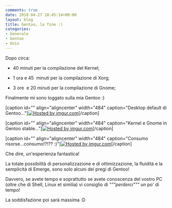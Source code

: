 ```yaml
---
comments: true
date: 2010-04-27 18:45:14+00:00
layout: blog
title: Gentoo, la fine :)
categories:
- Generale
- Gentoo
- Unix
---
```


Dopo circa:



	
  * 40 minuti per la compilazione del Kernel;

	
  * 1 ora e 45  minuti per la compilazione di Xorg;

	
  * 3 ore  e 20 minuti per la compilazione di Gnome;


Finalmente mi sono loggato sulla mia Gentoo :)

[caption id="" align="aligncenter" width="484" caption="Desktop default di Gentoo..."][![Hosted by imgur.com](http://imgur.com/cHf3fl.jpg)](http://imgur.com/cHf3fl.jpg)[/caption]

[caption id="" align="aligncenter" width="484" caption="Kernel e Gnome in Gentoo stable..."][![Hosted by imgur.com](http://imgur.com/bPlo9l.jpg)](http://imgur.com/bPlo9l.jpg)[/caption]

[caption id="" align="aligncenter" width="484" caption="Consumo risorse...consumo!?!?? :)"][![Hosted by imgur.com](http://imgur.com/BXOTBl.jpg)](http://imgur.com/BXOTBl.jpg)[/caption]

Che dire, un'esperienza fantastica!

La totale possibilità di personalizzazione e di ottimizzazione, la fluidità e la semplicità di Emerge, sono solo alcuni dei pregi di Gentoo!

Davvero, se avete tempo e soprattutto se avete conoscenza del vostro PC (oltre che di Shell, Linux et similia) vi consiglio di _"""perderci"""_ un po' di tempo!

La soddisfazione poi sarà massima :D
